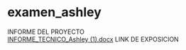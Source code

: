 # examen_ashley
INFORME DEL PROYECTO  
[INFORME_TECNICO_Ashley (1).docx](https://github.com/user-attachments/files/22974655/INFORME_TECNICO_Ashley.1.docx)
LINK DE EXPOSICION

